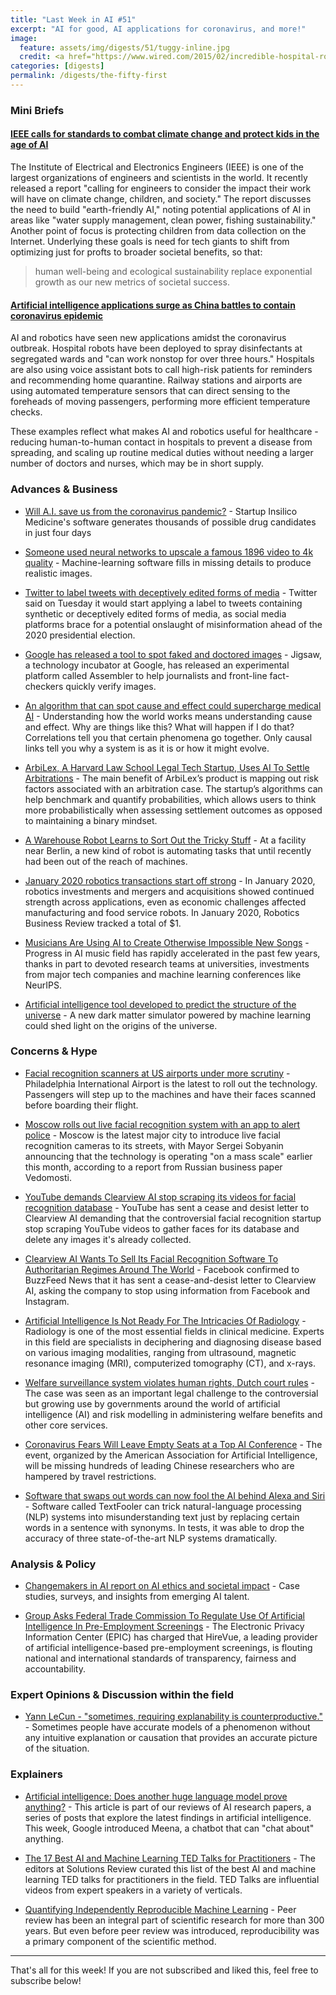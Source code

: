 ```yaml
---
title: "Last Week in AI #51"
excerpt: "AI for good, AI applications for coronavirus, and more!"
image: 
  feature: assets/img/digests/51/tuggy-inline.jpg
  credit: <a href="https://www.wired.com/2015/02/incredible-hospital-robot-saving-lives-also-hate/"> Josh Valcarcel / WIRED  </a>
categories: [digests]
permalink: /digests/the-fifty-first
---
```


### Mini Briefs

#### [IEEE calls for standards to combat climate change and protect kids in the age of AI](https://venturebeat.com/2020/02/06/ieee-calls-for-standards-to-combat-climate-change-and-protect-kids-in-the-age-of-ai/) 

The Institute of Electrical and Electronics Engineers (IEEE) is one of the largest organizations of engineers and scientists in the world.
It recently released a report "calling for engineers to consider the impact their work will have on climate change, children, and society."
The report discusses the need to build "earth-friendly AI," noting potential applications of AI in areas like "water supply management, clean power, fishing sustainability."
Another point of focus is protecting children from data collection on the Internet.
Underlying these goals is need for tech giants to shift from optimizing just for profts to broader societal benefits, so that:

> human well-being and ecological sustainability replace exponential growth as our new metrics of societal success.

#### [Artificial intelligence applications surge as China battles to contain coronavirus epidemic](https://www.scmp.com/tech/start-ups/article/3048746/artificial-intelligence-applications-surge-china-battles-contain) 

AI and robotics have seen new applications amidst the coronavirus outbreak.
Hospital robots have been deployed to spray disinfectants at segregated wards and "can work nonstop for over three hours."
Hospitals are also using voice assistant bots to call high-risk patients for reminders and recommending home quarantine.
Railway stations and airports are using automated temperature sensors that can direct sensing to the foreheads of moving passengers, performing more efficient temperature checks.

These examples reflect what makes AI and robotics useful for healthcare - reducing human-to-human contact in hospitals to prevent a disease from spreading, and scaling up routine medical duties without needing a larger number of doctors and nurses, which may be in short supply.

### Advances & Business

* [Will A.I. save us from the coronavirus pandemic?](https://fortune.com/2020/02/06/ai-identifies-possible-coronavirus-treatment/) - Startup Insilico Medicine's software generates thousands of possible drug candidates in just four days

* [Someone used neural networks to upscale a famous 1896 video to 4k quality](https://arstechnica.com/science/2020/02/someone-used-neural-networks-to-upscale-a-famous-1896-video-to-4k-quality/) - Machine-learning software fills in missing details to produce realistic images.

* [Twitter to label tweets with deceptively edited forms of media](https://www.reuters.com/article/us-twitter-security-idUSKBN1ZY2OV) - Twitter said on Tuesday it would start applying a label to tweets containing synthetic or deceptively edited forms of media, as social media platforms brace for a potential onslaught of misinformation ahead of the 2020 presidential election.

* [Google has released a tool to spot faked and doctored images](https://www.technologyreview.com/f/615143/google-ai-deepfakes-manipulated-images-jigsaw-assembler/) - Jigsaw, a technology incubator at Google, has released an experimental platform called Assembler to help journalists and front-line fact-checkers quickly verify images.

* [An algorithm that can spot cause and effect could supercharge medical AI](https://www.technologyreview.com/s/615141/an-algorithm-that-can-spot-cause-and-effect-could-supercharge-medical-ai/#Echobox=1580905117) - Understanding how the world works means understanding cause and effect. Why are things like this? What will happen if I do that? Correlations tell you that certain phenomena go together. Only causal links tell you why a system is as it is or how it might evolve.

* [ArbiLex, A Harvard Law School Legal Tech Startup, Uses AI To Settle Arbitrations](https://www.forbes.com/sites/frederickdaso/2020/02/04/arbilex-a-harvard-law-school-legal-tech-startup-uses-ai-to-settle-arbitrations/) - The main benefit of ArbiLex’s product is mapping out risk factors associated with an arbitration case. The startup’s algorithms can help benchmark and quantify probabilities, which allows users to think more probabilistically when assessing settlement outcomes as opposed to maintaining a binary mindset.

* [A Warehouse Robot Learns to Sort Out the Tricky Stuff](https://www.nytimes.com/2020/01/29/technology/warehouse-robot.html) - At a facility near Berlin, a new kind of robot is automating tasks that until recently had been out of the reach of machines.

* [January 2020 robotics transactions start off strong](https://www.roboticsbusinessreview.com/financial/january-2020-robotics-transactions-start-off-strong/) - In January 2020, robotics investments and mergers and acquisitions showed continued strength across applications, even as economic challenges affected manufacturing and food service robots. In January 2020, Robotics Business Review tracked a total of $1.

* [Musicians Are Using AI to Create Otherwise Impossible New Songs](https://time.com/collection/life-reinvented/5774723/ai-music/) - Progress in AI music field has rapidly accelerated in the past few years, thanks in part to devoted research teams at universities, investments from major tech companies and machine learning conferences like NeurIPS. 

* [Artificial intelligence tool developed to predict the structure of the universe](https://phys.org/news/2020-02-artificial-intelligence-tool-universe.html) - A new dark matter simulator powered by machine learning could shed light on the origins of the universe.

### Concerns & Hype

* [Facial recognition scanners at US airports under more scrutiny](https://www.news.com.au/travel/travel-advice/airports/facial-recognition-scanners-at-us-airports-under-more-scrutiny/news-story/c8262bd9c0f0f9605b09b736d127543c) - Philadelphia International Airport is the latest to roll out the technology. Passengers will step up to the machines and have their faces scanned before boarding their flight.

* [Moscow rolls out live facial recognition system with an app to alert police](https://www.theverge.com/2020/1/30/21115119/moscow-live-facial-recognition-roll-out-ntechlab-deployment) - Moscow is the latest major city to introduce live facial recognition cameras to its streets, with Mayor Sergei Sobyanin announcing that the technology is operating "on a mass scale" earlier this month, according to a report from Russian business paper Vedomosti.

* [YouTube demands Clearview AI stop scraping its videos for facial recognition database](https://www.theverge.com/2020/2/5/21124172/youtube-clearview-ai-cease-and-desist) - YouTube has sent a cease and desist letter to Clearview AI demanding that the controversial facial recognition startup stop scraping YouTube videos to gather faces for its database and delete any images it's already collected.

* [Clearview AI Wants To Sell Its Facial Recognition Software To Authoritarian Regimes Around The World](https://www.buzzfeednews.com/article/carolinehaskins1/clearview-ai-facial-recognition-authoritarian-regimes-22) - Facebook confirmed to BuzzFeed News that it has sent a cease-and-desist letter to Clearview AI, asking the company to stop using information from Facebook and Instagram.

* [Artificial Intelligence Is Not Ready For The Intricacies Of Radiology](https://www.forbes.com/sites/saibala/2020/02/03/artificial-intelligence-is-not-ready-for-the-intricacies-of-radiology/) - Radiology is one of the most essential fields in clinical medicine. Experts in this field are specialists in deciphering and diagnosing disease based on various imaging modalities, ranging from ultrasound, magnetic resonance imaging (MRI), computerized tomography (CT), and x-rays.

* [Welfare surveillance system violates human rights, Dutch court rules](https://www.theguardian.com/technology/2020/feb/05/welfare-surveillance-system-violates-human-rights-dutch-court-rules) - The case was seen as an important legal challenge to the controversial but growing use by governments around the world of artificial intelligence (AI) and risk modelling in administering welfare benefits and other core services.

* [Coronavirus Fears Will Leave Empty Seats at a Top AI Conference](https://www.wired.com/story/coronavirus-fears-empty-seats-ai-conference/) - The event, organized by the American Association for Artificial Intelligence, will be missing hundreds of leading Chinese researchers who are hampered by travel restrictions.

* [Software that swaps out words can now fool the AI behind Alexa and Siri](https://www.technologyreview.com/f/615158/software-that-swaps-out-words-can-now-fool-the-ai-behind-alexa-and-siri/) - Software called TextFooler can trick natural-language processing (NLP) systems into misunderstanding text just by replacing certain words in a sentence with synonyms. In tests, it was able to drop the accuracy of three state-of-the-art NLP systems dramatically.

### Analysis & Policy

* [Changemakers in AI report on AI ethics and societal impact](https://medium.com/ai4allorg/changemakers-in-ai-report-on-ai-ethics-and-societal-impact-2195be28c086) - Case studies, surveys, and insights from emerging AI talent.

* [Group Asks Federal Trade Commission To Regulate Use Of Artificial Intelligence In Pre-Employment Screenings](https://www.forbes.com/sites/patriciagbarnes/2020/02/03/group-asks-federal-trade-commission-to-regulate-use-of-artificial-intelligence-in-pre-employment-screenings/) - The Electronic Privacy Information Center (EPIC) has charged that HireVue, a leading provider of artificial intelligence-based pre-employment screenings, is flouting national and international standards of transparency, fairness and accountability.

### Expert Opinions & Discussion within the field

* [Yann LeCun - "sometimes, requiring explanability is counterproductive."](https://www.facebook.com/yann.lecun/posts/10156577899252143) - Sometimes people have accurate models of a phenomenon without any intuitive explanation or causation that provides an accurate picture of the situation.

### Explainers

* [Artificial intelligence: Does another huge language model prove anything?](https://bdtechtalks.com/2020/02/03/google-meena-chatbot-ai-language-model/) - This article is part of our reviews of AI research papers, a series of posts that explore the latest findings in artificial intelligence. This week, Google introduced Meena, a chatbot that can "chat about" anything.

* [The 17 Best AI and Machine Learning TED Talks for Practitioners](https://solutionsreview.com/business-intelligence/ai-and-machine-learning-ted-talks/) - The editors at Solutions Review curated this list of the best AI and machine learning TED talks for practitioners in the field. TED Talks are influential videos from expert speakers in a variety of verticals.

* [Quantifying Independently Reproducible Machine Learning](https://thegradient.pub/independently-reproducible-machine-learning/) - Peer review has been an integral part of scientific research for more than 300 years. But even before peer review was introduced, reproducibility was a primary component of the scientific method. 

<hr>

That's all for this week! If you are not subscribed and liked this, feel free to subscribe below!
